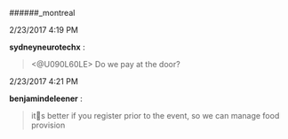 ######_montreal

2/23/2017 4:19 PM

 **sydneyneurotechx** :

 ><@U090L60LE>  Do we pay at the door?

2/23/2017 4:21 PM

 **benjamindeleener** :

 >its better if you register prior to the event, so we can manage food provision

